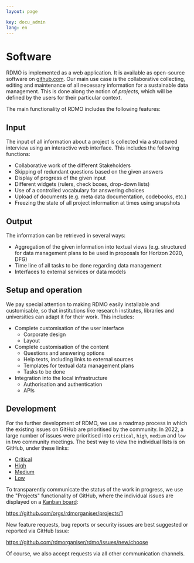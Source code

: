 ```yaml
---
layout: page

key: docu_admin
lang: en
---
```


Software
========

RDMO is implemented as a web application. It is available as open-source software on [github.com](https://github.com/rdmorganiser). Our main use case is the collaborative collecting, editing and maintenance of all necessary information for a sustainable data management. This is done along the notion of *projects*, which will be defined by the users for their particular context.

The main functionality of RDMO includes the following features:

Input
-----

The input of all information about a project is collected via a structured interview using an interactive web interface. This includes the following functions:

* Collaborative work of the different Stakeholders
* Skipping of redundant questions based on the given answers
* Display of progress of the given input
* Different widgets (rulers, check boxes, drop-down lists)
* Use of a controlled vocabulary for answering choices
* Upload of documents (e.g. meta data documentation, codebooks, etc.)
* Freezing the state of all project information at times using snapshots

Output
------

The information can be retrieved in several ways:

* Aggregation of the given information into textual views (e.g. structured for data management plans to be used in proposals for Horizon 2020, DFG)
* Time line of all tasks to be done regarding data management
* Interfaces to external services or data models

Setup and operation
-------------------

We pay special attention to making RDMO easily installable and customisable, so that institutions like research institutes, libraries and universities can adapt it for their work. This includes:

* Complete customisation of the user interface
    * Corporate design
    * Layout
* Complete customisation of the content
    * Questions and answering options
    * Help texts, including links to external sources
    * Templates for textual data management plans
    * Tasks to be done
* Integration into the local infrastructure
    * Authorisation and authentication
    * APIs

Development
-----------

For the further development of RDMO, we use a roadmap process in which the existing issues on GitHub are prioritised by the community. In 2022, a large number of issues were prioritised into `critical`, `high`, `medium` and `low` in two community meetings. The best way to view the individual lists is on GitHub, under these links:

* [Critical](https://github.com/rdmorganiser/rdmo/issues?q=is%3Aopen+is%3Aissue+label%3A%22priority%3A+critical%22)
* [High](https://github.com/rdmorganiser/rdmo/issues?q=is%3Aopen+is%3Aissue+label%3A%22priority%3A+high%22)
* [Medium](https://github.com/rdmorganiser/rdmo/issues?q=is%3Aopen+is%3Aissue+label%3A%22priority%3A+medium%22)
* [Low](https://github.com/rdmorganiser/rdmo/issues?q=is%3Aopen+is%3Aissue+label%3A%22priority%3A+low%22)

To transparently communicate the status of the work in progress, we use the "Projects" functionality of GitHub, where the individual issues are displayed on a [Kanban board](https://en.wikipedia.org/wiki/Kanban_board):

<https://github.com/orgs/rdmorganiser/projects/1>

New feature requests, bug reports or security issues are best suggested or reported via GitHub Issue:

<https://github.com/rdmorganiser/rdmo/issues/new/choose>

Of course, we also accept requests via all other communication channels.
